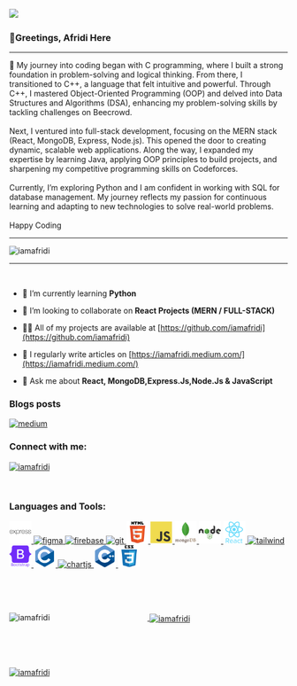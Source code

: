 
![](https://media.licdn.com/dms/image/D5616AQHdgMUpnQRyqg/profile-displaybackgroundimage-shrink_350_1400/0/1703801929693?e=1709164800&v=beta&t=fwtRDudJk_UdqrdJBr-rVPKKS-h3nXLWggbHwODLZzI)
### 👋Greetings, Afridi Here
<hr/>
🌟 My journey into coding began with C programming, where I built a strong foundation in problem-solving and logical thinking. From there, I transitioned to C++, a language that felt intuitive and powerful. Through C++, I mastered Object-Oriented Programming (OOP) and delved into Data Structures and Algorithms (DSA), enhancing my problem-solving skills by tackling challenges on Beecrowd.
<br /> 
<br /> 
Next, I ventured into full-stack development, focusing on the MERN stack (React, MongoDB, Express, Node.js). This opened the door to creating dynamic, scalable web applications. Along the way, I expanded my expertise by learning Java, applying OOP principles to build projects, and sharpening my competitive programming skills on Codeforces.
<br /> 
<br /> 
Currently, I’m exploring Python and I am confident in working with SQL for database management. My journey reflects my passion for continuous learning and adapting to new technologies to solve real-world problems. <br /> <br /> 
Happy Coding



<br /> 
<hr/>
<p align="left"> <img src="https://komarev.com/ghpvc/?username=iamafridi&label=Profile%20views&color=0e75b6&style=flat" alt="iamafridi" /> </p>
<hr/>
<br /> 

- 🌱 I’m currently learning **Python**

- 👯 I’m looking to collaborate on **React Projects (MERN / FULL-STACK)**

- 👨‍💻 All of my projects are available at [https://github.com/iamafridi](https://github.com/iamafridi)

- 📝 I regularly write articles on [https://iamafridi.medium.com/](https://iamafridi.medium.com/)

- 💬 Ask me about **React, MongoDB,Express.Js,Node.Js & JavaScript**

### Blogs posts
<!-- BLOG-POST-LIST:START -->
 [<img src='https://cdn.jsdelivr.net/npm/simple-icons@3.0.1/icons/medium.svg' alt='medium' height='40'>](https://iamafridi.medium.com/)  

<!-- BLOG-POST-LIST:END -->

<h3 align="left">Connect with me:</h3>
<p align="left">
<a href="https://linkedin.com/in/iamafridi" target="blank"><img align="center" src="https://raw.githubusercontent.com/rahuldkjain/github-profile-readme-generator/master/src/images/icons/Social/linked-in-alt.svg" alt="iamafridi" height="30" width="40" /></a>
 
</p>

<br /> 
<h3 align="left">Languages and Tools:</h3>
<p align="left" gap="5">  </a> <a href="https://expressjs.com" target="_blank" rel="noreferrer"> <img src="https://raw.githubusercontent.com/devicons/devicon/master/icons/express/express-original-wordmark.svg" alt="express" width="40" height="40"/> </a> <a href="https://www.figma.com/" target="_blank" rel="noreferrer"> <img src="https://www.vectorlogo.zone/logos/figma/figma-icon.svg" alt="figma" width="40" height="40"/> </a> <a href="https://firebase.google.com/" target="_blank" rel="noreferrer"> <img src="https://www.vectorlogo.zone/logos/firebase/firebase-icon.svg" alt="firebase" width="40" height="40"/> </a> <a href="https://git-scm.com/" target="_blank" rel="noreferrer"> <img src="https://www.vectorlogo.zone/logos/git-scm/git-scm-icon.svg" alt="git" width="40" height="40"/> </a> <a href="https://www.w3.org/html/" target="_blank" rel="noreferrer"> <img src="https://raw.githubusercontent.com/devicons/devicon/master/icons/html5/html5-original-wordmark.svg" alt="html5" width="40" height="40"/> </a>  <a href="https://developer.mozilla.org/en-US/docs/Web/JavaScript" target="_blank" rel="noreferrer"> <img src="https://raw.githubusercontent.com/devicons/devicon/master/icons/javascript/javascript-original.svg" alt="javascript" width="40" height="40"/> </a> <a href="https://www.mongodb.com/" target="_blank" rel="noreferrer"> <img src="https://raw.githubusercontent.com/devicons/devicon/master/icons/mongodb/mongodb-original-wordmark.svg" alt="mongodb" width="40" height="40"/> </a> <a href="https://nodejs.org" target="_blank" rel="noreferrer"> <img src="https://raw.githubusercontent.com/devicons/devicon/master/icons/nodejs/nodejs-original-wordmark.svg" alt="nodejs" width="40" height="40"/> </a> <a href="https://reactjs.org/" target="_blank" rel="noreferrer"> <img src="https://raw.githubusercontent.com/devicons/devicon/master/icons/react/react-original-wordmark.svg" alt="react" width="40" height="40"/> </a> <a href="https://tailwindcss.com/" target="_blank" rel="noreferrer"> <img src="https://www.vectorlogo.zone/logos/tailwindcss/tailwindcss-icon.svg" alt="tailwind" width="40" height="40"/> </a> <a href="https://getbootstrap.com" target="_blank" rel="noreferrer"> <img src="https://raw.githubusercontent.com/devicons/devicon/master/icons/bootstrap/bootstrap-plain-wordmark.svg" alt="bootstrap" width="40" height="40"/> </a> <a href="https://www.cprogramming.com/" target="_blank" rel="noreferrer"> <img src="https://raw.githubusercontent.com/devicons/devicon/master/icons/c/c-original.svg" alt="c" width="40" height="40"/> </a> <a href="https://www.chartjs.org" target="_blank" rel="noreferrer"> <img src="https://www.chartjs.org/media/logo-title.svg" alt="chartjs" width="40" height="40"/> </a> <a href="https://www.w3schools.com/cpp/" target="_blank" rel="noreferrer"> <img src="https://raw.githubusercontent.com/devicons/devicon/master/icons/cplusplus/cplusplus-original.svg" alt="cplusplus" width="40" height="40"/> </a> <a href="https://www.w3schools.com/css/" target="_blank" rel="noreferrer"> <img src="https://raw.githubusercontent.com/devicons/devicon/master/icons/css3/css3-original-wordmark.svg" alt="css3" width="40" height="40"/></p>
<br /> 
<br /> 
<br /> 
  
<div align="center">
  <p><img align="left" src="https://github-readme-stats.vercel.app/api/top-langs?username=iamafridi&show_icons=true&locale=en&layout=compact" alt="iamafridi" /></p>

<p>&nbsp;<img align="center" src="https://github-readme-stats.vercel.app/api?username=iamafridi&show_icons=true&locale=en" alt="iamafridi" /></p>

</div>
<br /> 
<br /> 
<br />

<p><img align="center" src="https://github-readme-streak-stats.herokuapp.com/?user=iamafridi&" alt="iamafridi" /></p>

